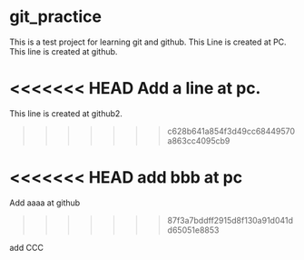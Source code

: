 # git_practice
This is a test project for learning git and github.
This Line is created at PC.
This line is created at github.

<<<<<<< HEAD
Add a line at pc.
=======
This line is created at github2.
>>>>>>> c628b641a854f3d49cc68449570a863cc4095cb9

<<<<<<< HEAD
add bbb at pc
=======

Add aaaa at github
>>>>>>> 87f3a7bddff2915d8f130a91d041dd65051e8853

add CCC
